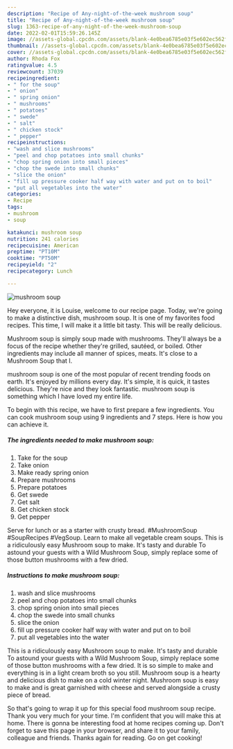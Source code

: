 ```yaml
---
description: "Recipe of Any-night-of-the-week mushroom soup"
title: "Recipe of Any-night-of-the-week mushroom soup"
slug: 1363-recipe-of-any-night-of-the-week-mushroom-soup
date: 2022-02-01T15:59:26.145Z
image: //assets-global.cpcdn.com/assets/blank-4e0bea6785e03f5e602ec562f230caae08da540cada707380b4fe1bbebba43da.png
thumbnail: //assets-global.cpcdn.com/assets/blank-4e0bea6785e03f5e602ec562f230caae08da540cada707380b4fe1bbebba43da.png
cover: //assets-global.cpcdn.com/assets/blank-4e0bea6785e03f5e602ec562f230caae08da540cada707380b4fe1bbebba43da.png
author: Rhoda Fox
ratingvalue: 4.5
reviewcount: 37039
recipeingredient:
- " for the soup"
- " onion"
- " spring onion"
- " mushrooms"
- " potatoes"
- " swede"
- " salt"
- " chicken stock"
- " pepper"
recipeinstructions:
- "wash and slice mushrooms"
- "peel and chop potatoes into small chunks"
- "chop spring onion into small pieces"
- "chop the swede into small chunks"
- "slice the onion"
- "fill up pressure cooker half way with water and put on to boil"
- "put all vegetables into the water"
categories:
- Recipe
tags:
- mushroom
- soup

katakunci: mushroom soup 
nutrition: 241 calories
recipecuisine: American
preptime: "PT10M"
cooktime: "PT50M"
recipeyield: "2"
recipecategory: Lunch

---
```



![mushroom soup](//assets-global.cpcdn.com/assets/blank-4e0bea6785e03f5e602ec562f230caae08da540cada707380b4fe1bbebba43da.png)

Hey everyone, it is Louise, welcome to our recipe page. Today, we're going to make a distinctive dish, mushroom soup. It is one of my favorites food recipes. This time, I will make it a little bit tasty. This will be really delicious.

Mushroom soup is simply soup made with mushrooms. They&#39;ll always be a focus of the recipe whether they&#39;re grilled, sautéed, or boiled. Other ingredients may include all manner of spices, meats. It&#39;s close to a Mushroom Soup that I.

mushroom soup is one of the most popular of recent trending foods on earth. It's enjoyed by millions every day. It's simple, it is quick, it tastes delicious. They're nice and they look fantastic. mushroom soup is something which I have loved my entire life.


To begin with this recipe, we have to first prepare a few ingredients. You can cook mushroom soup using 9 ingredients and 7 steps. Here is how you can achieve it.

<!--inarticleads1-->

##### The ingredients needed to make mushroom soup:

1. Take  for the soup
1. Take  onion
1. Make ready  spring onion
1. Prepare  mushrooms
1. Prepare  potatoes
1. Get  swede
1. Get  salt
1. Get  chicken stock
1. Get  pepper


Serve for lunch or as a starter with crusty bread. #MushroomSoup #SoupRecipes #VegSoup. Learn to make all vegetable cream soups. This is a ridiculously easy Mushroom soup to make. It&#39;s tasty and durable To astound your guests with a Wild Mushroom Soup, simply replace some of those button mushrooms with a few dried. 

<!--inarticleads2-->

##### Instructions to make mushroom soup:

1. wash and slice mushrooms
1. peel and chop potatoes into small chunks
1. chop spring onion into small pieces
1. chop the swede into small chunks
1. slice the onion
1. fill up pressure cooker half way with water and put on to boil
1. put all vegetables into the water


This is a ridiculously easy Mushroom soup to make. It&#39;s tasty and durable To astound your guests with a Wild Mushroom Soup, simply replace some of those button mushrooms with a few dried. It is so simple to make and everything is in a light cream broth so you still. Mushroom soup is a hearty and delicious dish to make on a cold winter night. Mushroom soup is easy to make and is great garnished with cheese and served alongside a crusty piece of bread. 

So that's going to wrap it up for this special food mushroom soup recipe. Thank you very much for your time. I'm confident that you will make this at home. There is gonna be interesting food at home recipes coming up. Don't forget to save this page in your browser, and share it to your family, colleague and friends. Thanks again for reading. Go on get cooking!
